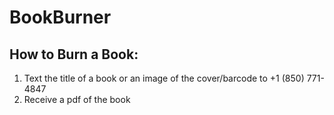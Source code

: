 # BookBurner

## How to Burn a Book:

1) Text the title of a book or an image of the cover/barcode to +1 (850) 771-4847
2) Receive a pdf of the book

